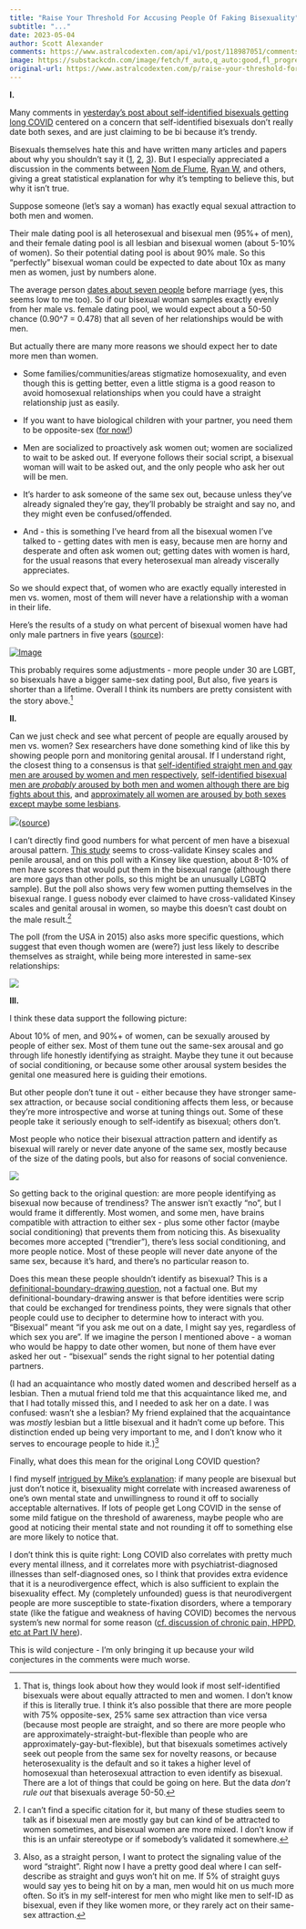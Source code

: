 ```yaml
---
title: "Raise Your Threshold For Accusing People Of Faking Bisexuality"
subtitle: "..."
date: 2023-05-04
author: Scott Alexander
comments: https://www.astralcodexten.com/api/v1/post/118987051/comments?&all_comments=true
image: https://substackcdn.com/image/fetch/f_auto,q_auto:good,fl_progressive:steep/https%3A%2F%2Fsubstack-post-media.s3.amazonaws.com%2Fpublic%2Fimages%2F9912f0d9-cde4-490e-9644-5b844cb506f9_919x577.png
original-url: https://www.astralcodexten.com/p/raise-your-threshold-for-accusing
---
```

**I.**

Many comments in [yesterday’s post about self-identified bisexuals getting long COVID](https://astralcodexten.substack.com/p/replication-attempt-bisexuality-and) centered on a concern that self-identified bisexuals don’t really date both sexes, and are just claiming to be bi because it’s trendy.

Bisexuals themselves hate this and have written many articles and papers about why you shouldn’t say it ([1](https://www.nytimes.com/2014/03/23/magazine/the-scientific-quest-to-prove-bisexuality-exists.html), [2](https://www.ncbi.nlm.nih.gov/pmc/articles/PMC7539694/), [3](https://funcrunch.medium.com/lets-celebrate-bisexuality-minus-the-identity-policing-868f8435b297)). But I especially appreciated a discussion in the comments between [Nom de Flume](https://astralcodexten.substack.com/p/replication-attempt-bisexuality-and/comment/15561054), [Ryan W](https://astralcodexten.substack.com/p/replication-attempt-bisexuality-and/comment/15566557), and others, giving a great statistical explanation for why it’s tempting to believe this, but why it isn’t true. 

Suppose someone (let’s say a woman) has exactly equal sexual attraction to both men and women.

Their male dating pool is all heterosexual and bisexual men (95%+ of men), and their female dating pool is all lesbian and bisexual women (about 5-10% of women). So their potential dating pool is about 90% male. So this “perfectly” bisexual woman could be expected to date about 10x as many men as women, just by numbers alone.

The average person [dates about seven people](https://www.inquirer.com/philly/living/sex_love_dating/238600191.html) before marriage (yes, this seems low to me too). So if our bisexual woman samples exactly evenly from her male vs. female dating pool, we would expect about a 50-50 chance (0.90^7 = 0.478) that all seven of her relationships would be with men.

But actually there are many more reasons we should expect her to date more men than women. 

  * Some families/communities/areas stigmatize homosexuality, and even though this is getting better, even a little stigma is a good reason to avoid homosexual relationships when you could have a straight relationship just as easily. 

  * If you want to have biological children with your partner, you need them to be opposite-sex ([for now!](https://www.technologyreview.com/2021/10/28/1038172/conception-eggs-reproduction-vitro-gametogenesis/))

  * Men are socialized to proactively ask women out; women are socialized to wait to be asked out. If everyone follows their social script, a bisexual woman will wait to be asked out, and the only people who ask her out will be men.

  * It’s harder to ask someone of the same sex out, because unless they’ve already signaled they’re gay, they’ll probably be straight and say no, and they might even be confused/offended. 

  * And - this is something I’ve heard from all the bisexual women I’ve talked to - getting dates with men is easy, because men are horny and desperate and often ask women out; getting dates with women is hard, for the usual reasons that every heterosexual man already viscerally appreciates. 




So we should expect that, of women who are exactly equally interested in men vs. women, most of them will never have a relationship with a woman in their life.

Here’s the results of a study on what percent of bisexual women have had only male partners in five years ([source](https://cspicenter.org/reports/born-this-way-the-rise-of-lgbt-as-a-social-and-political-identity/)):

[![Image](https://substackcdn.com/image/fetch/w_1456,c_limit,f_auto,q_auto:good,fl_progressive:steep/https%3A%2F%2Fsubstack-post-media.s3.amazonaws.com%2Fpublic%2Fimages%2F9912f0d9-cde4-490e-9644-5b844cb506f9_919x577.png)](https://substackcdn.com/image/fetch/f_auto,q_auto:good,fl_progressive:steep/https%3A%2F%2Fsubstack-post-media.s3.amazonaws.com%2Fpublic%2Fimages%2F9912f0d9-cde4-490e-9644-5b844cb506f9_919x577.png)

This probably requires some adjustments - more people under 30 are LGBT, so bisexuals have a bigger same-sex dating pool, But also, five years is shorter than a lifetime. Overall I think its numbers are pretty consistent with the story above.[^1]

**II.**

Can we just check and see what percent of people are equally aroused by men vs. women? Sex researchers have done something kind of like this by showing people porn and monitoring genital arousal. If I understand right, the closest thing to a consensus is that [self-identified straight men and gay men are aroused by women and men respectively](https://sci-hub.st/https://pubmed.ncbi.nlm.nih.gov/15482445/), [self-identified bisexual men are ](https://www.pnas.org/doi/10.1073/pnas.2003631117)_[probably](https://www.pnas.org/doi/10.1073/pnas.2003631117)_[ aroused by both men and women although there are big fights about this](https://www.pnas.org/doi/10.1073/pnas.2003631117), and [approximately all women are aroused by both sexes except maybe some lesbians](https://core.ac.uk/download/pdf/74373343.pdf).

[![](https://substackcdn.com/image/fetch/w_1456,c_limit,f_auto,q_auto:good,fl_progressive:steep/https%3A%2F%2Fsubstack-post-media.s3.amazonaws.com%2Fpublic%2Fimages%2Fbd70e31c-c477-4f00-ab59-d7bcc5660c79_718x433.png)](https://substackcdn.com/image/fetch/f_auto,q_auto:good,fl_progressive:steep/https%3A%2F%2Fsubstack-post-media.s3.amazonaws.com%2Fpublic%2Fimages%2Fbd70e31c-c477-4f00-ab59-d7bcc5660c79_718x433.png)([source](https://sci-hub.st/https://pubmed.ncbi.nlm.nih.gov/15482445/))

I can’t directly find good numbers for what percent of men have a bisexual arousal pattern. [This study](https://www.pnas.org/doi/10.1073/pnas.2003631117) seems to cross-validate Kinsey scales and penile arousal, and on this poll with a Kinsey like question, about 8-10% of men have scores that would put them in the bisexual range (although there are more gays than other polls, so this might be an unusually LGBTQ sample). But the poll also shows very few women putting themselves in the bisexual range. I guess nobody ever claimed to have cross-validated Kinsey scales and genital arousal in women, so maybe this doesn’t cast doubt on the male result.[^2]

The poll (from the USA in 2015) also asks more specific questions, which suggest that even though women are (were?) just less likely to describe themselves as straight, while being more interested in same-sex relationships:

[![](https://substackcdn.com/image/fetch/w_1456,c_limit,f_auto,q_auto:good,fl_progressive:steep/https%3A%2F%2Fsubstack-post-media.s3.amazonaws.com%2Fpublic%2Fimages%2Fa47da967-4f64-48d9-bf72-943ff1ce80e3_1204x636.png)](https://substackcdn.com/image/fetch/f_auto,q_auto:good,fl_progressive:steep/https%3A%2F%2Fsubstack-post-media.s3.amazonaws.com%2Fpublic%2Fimages%2Fa47da967-4f64-48d9-bf72-943ff1ce80e3_1204x636.png)

**III.**

I think these data support the following picture: 

About 10% of men, and 90%+ of women, can be sexually aroused by people of either sex. Most of them tune out the same-sex arousal and go through life honestly identifying as straight. Maybe they tune it out because of social conditioning, or because some other arousal system besides the genital one measured here is guiding their emotions.

But other people don’t tune it out - either because they have stronger same-sex attraction, or because social conditioning affects them less, or because they’re more introspective and worse at tuning things out. Some of these people take it seriously enough to self-identify as bisexual; others don’t.

Most people who notice their bisexual attraction pattern and identify as bisexual will rarely or never date anyone of the same sex, mostly because of the size of the dating pools, but also for reasons of social convenience.

[![](https://substackcdn.com/image/fetch/w_1456,c_limit,f_auto,q_auto:good,fl_progressive:steep/https%3A%2F%2Fsubstack-post-media.s3.amazonaws.com%2Fpublic%2Fimages%2F9dc1ad7c-1545-4501-a5fc-ea7666634a2d_432x417.png)](https://substackcdn.com/image/fetch/f_auto,q_auto:good,fl_progressive:steep/https%3A%2F%2Fsubstack-post-media.s3.amazonaws.com%2Fpublic%2Fimages%2F9dc1ad7c-1545-4501-a5fc-ea7666634a2d_432x417.png)

So getting back to the original question: are more people identifying as bisexual now because of trendiness? The answer isn’t exactly “no”, but I would frame it differently. Most women, and some men, have brains compatible with attraction to either sex - plus some other factor (maybe social conditioning) that prevents them from noticing this. As bisexuality becomes more accepted (“trendier”), there’s less social conditioning, and more people notice. Most of these people will never date anyone of the same sex, because it’s hard, and there’s no particular reason to. 

Does this mean these people shouldn’t identify as bisexual? This is a [definitional-boundary-drawing question](https://slatestarcodex.com/2014/11/21/the-categories-were-made-for-man-not-man-for-the-categories/), not a factual one. But my definitional-boundary-drawing answer is that before identities were scrip that could be exchanged for trendiness points, they were signals that other people could use to decipher to determine how to interact with you. “Bisexual” meant “if you ask me out on a date, I might say yes, regardless of which sex you are”. If we imagine the person I mentioned above - a woman who would be happy to date other women, but none of them have ever asked her out - “bisexual” sends the right signal to her potential dating partners. 

(I had an acquaintance who mostly dated women and described herself as a lesbian. Then a mutual friend told me that this acquaintance liked me, and that I had totally missed this, and I needed to ask her on a date. I was confused: wasn’t she a lesbian? My friend explained that the acquaintance was _mostly_ lesbian but a little bisexual and it hadn’t come up before. This distinction ended up being very important to me, and I don’t know who it serves to encourage people to hide it.)[^3]

Finally, what does this mean for the original Long COVID question?

I find myself [intrigued by Mike’s explanation](https://astralcodexten.substack.com/p/replication-attempt-bisexuality-and/comment/15547922): if many people are bisexual but just don’t notice it, bisexuality might correlate with increased awareness of one’s own mental state and unwillingness to round it off to socially acceptable alternatives. If lots of people get Long COVID in the sense of some mild fatigue on the threshold of awareness, maybe people who are good at noticing their mental state and not rounding it off to something else are more likely to notice that.

I don’t think this is quite right: Long COVID also correlates with pretty much every mental illness, and it correlates more with psychiatrist-diagnosed illnesses than self-diagnosed ones, so I think that provides extra evidence that it is a neurodivergence effect, which is also sufficient to explain the bisexuality effect. My (completely unfounded) guess is that neurodivergent people are more susceptible to state-fixation disorders, where a temporary state (like the fatigue and weakness of having COVID) becomes the nervous system’s new normal for some reason ([cf. discussion of chronic pain, HPPD, etc at Part IV here](https://astralcodexten.substack.com/p/what-should-we-make-of-sasha-chapins)). 

This is wild conjecture - I’m only bringing it up because your wild conjectures in the comments were much worse.

[^1]: That is, things look about how they would look if most self-identified bisexuals were about equally attracted to men and women. I don’t know if this is literally true. I think it’s also possible that there are more people with 75% opposite-sex, 25% same sex attraction than vice versa (because most people are straight, and so there are more people who are approximately-straight-but-flexible than people who are approximately-gay-but-flexible), but that bisexuals sometimes actively seek out people from the same sex for novelty reasons, or because heterosexuality is the default and so it takes a higher level of homosexual than heterosexual attraction to even identify as bisexual. There are a lot of things that could be going on here. But the data _don’t rule out_ that bisexuals average 50-50.

[^2]: I can’t find a specific citation for it, but many of these studies seem to talk as if bisexual men are mostly gay but can kind of be attracted to women sometimes, and bisexual women are more mixed. I don’t know if this is an unfair stereotype or if somebody’s validated it somewhere. 

[^3]: Also, as a straight person, I want to protect the signaling value of the word “straight”. Right now I have a pretty good deal where I can self-describe as straight and guys won’t hit on me. If 5% of straight guys would say yes to being hit on by a man, men would hit on us much more often. So it’s in my self-interest for men who might like men to self-ID as bisexual, even if they like women more, or they rarely act on their same-sex attraction.
